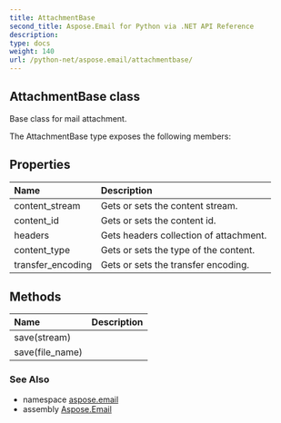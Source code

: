 ```yaml
---
title: AttachmentBase
second_title: Aspose.Email for Python via .NET API Reference
description: 
type: docs
weight: 140
url: /python-net/aspose.email/attachmentbase/
---
```


## AttachmentBase class

Base class for mail attachment.

The AttachmentBase type exposes the following members:
## Properties
| Name | Description |
| :- | :- |
|content_stream|Gets or sets the content stream.|
|content_id|Gets or sets the content id.|
|headers|Gets headers collection of attachment.|
|content_type|Gets or sets the type of the content.|
|transfer_encoding|Gets or sets the transfer encoding.|
## Methods
| Name | Description |
| :- | :- |
|save(stream)|  |
|save(file_name)|  |

### See Also

* namespace [aspose.email](/python-net/aspose.email/)
* assembly [Aspose.Email](/python-net/)


